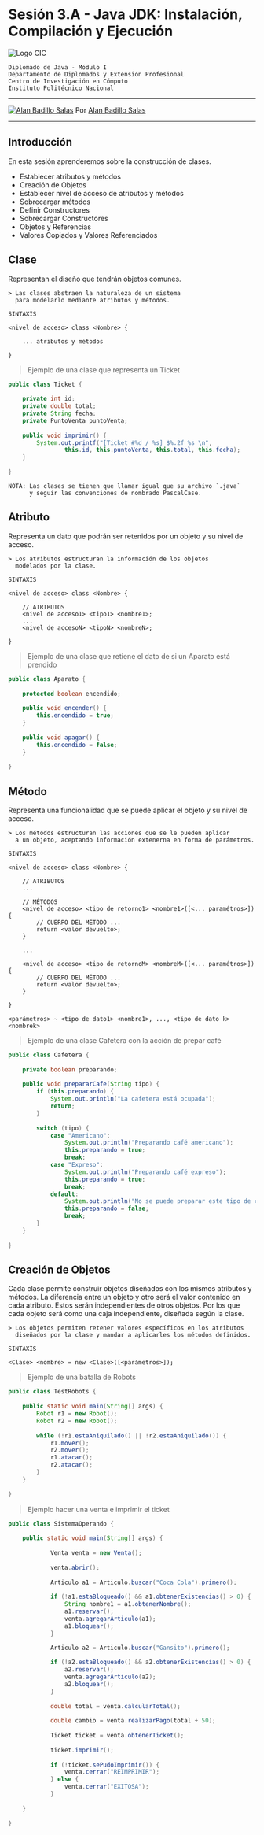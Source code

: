 # Sesión 3.A - Java JDK: Instalación, Compilación y Ejecución

![Logo CIC](./figuras/logo.png)

    Diplomado de Java - Módulo I
    Departamento de Diplomados y Extensión Profesional
    Centro de Investigación en Cómputo
    Instituto Politécnico Nacional

---

[![Alan Badillo Salas](https://avatars.githubusercontent.com/u/79223578?s=40&v=4 "Alan Badillo Salas")](https://github.com/dragonnomada) Por [Alan Badillo Salas](https://github.com/dragonnomada)

---

## Introducción

En esta sesión aprenderemos sobre la construcción de clases.

* Establecer atributos y métodos
* Creación de Objetos
* Establecer nivel de acceso de atributos y métodos
* Sobrecargar métodos
* Definir Constructores
* Sobrecargar Constructores
* Objetos y Referencias
* Valores Copiados y Valores Referenciados

## Clase

Representan el diseño que tendrán objetos comunes.

    > Las clases abstraen la naturaleza de un sistema
      para modelarlo mediante atributos y métodos.

    SINTAXIS

    <nivel de acceso> class <Nombre> {
        
        ... atributos y métodos

    }

> Ejemplo de una clase que representa un Ticket

```java
public class Ticket {
    
    private int id;
    private double total;
    private String fecha;
    private PuntoVenta puntoVenta;
    
    public void imprimir() {
        System.out.printf("[Ticket #%d / %s] $%.2f %s \n",
                this.id, this.puntoVenta, this.total, this.fecha);
    }
    
}
```

    NOTA: Las clases se tienen que llamar igual que su archivo `.java`
          y seguir las convenciones de nombrado PascalCase.

## Atributo

Representa un dato que podrán ser retenidos por un objeto y su nivel de acceso.

    > Los atributos estructuran la información de los objetos 
      modelados por la clase.

    SINTAXIS

    <nivel de acceso> class <Nombre> {

        // ATRIBUTOS
        <nivel de acceso1> <tipo1> <nombre1>;
        ...
        <nivel de accesoN> <tipoN> <nombreN>;

    }

> Ejemplo de una clase que retiene el dato de si un Aparato está prendido

```java
public class Aparato {
    
    protected boolean encendido;
    
    public void encender() {
        this.encendido = true;
    }
    
    public void apagar() {
        this.encendido = false;
    }
    
}
```

## Método

Representa una funcionalidad que se puede aplicar el objeto y su nivel de acceso.

    > Los métodos estructuran las acciones que se le pueden aplicar
      a un objeto, aceptando información extenerna en forma de parámetros.

    SINTAXIS

    <nivel de acceso> class <Nombre> {

        // ATRIBUTOS
        ...

        // MÉTODOS
        <nivel de acceso> <tipo de retorno1> <nombre1>([<... paramétros>]) {
            // CUERPO DEL MÉTODO ...
            return <valor devuelto>;
        }

        ...

        <nivel de acceso> <tipo de retornoM> <nombreM>([<... paramétros>]) {
            // CUERPO DEL MÉTODO ...
            return <valor devuelto>;
        }

    }

    <parámetros> ~ <tipo de dato1> <nombre1>, ..., <tipo de dato k> <nombrek>

> Ejemplo de una clase Cafetera con la acción de prepar café

```java
public class Cafetera {
    
    private boolean preparando;
    
    public void prepararCafe(String tipo) {
        if (this.preparando) {
            System.out.println("La cafetera está ocupada");
            return;
        }
        
        switch (tipo) {
            case "Americano":
                System.out.println("Preparando café americano");
                this.preparando = true;
                break;
            case "Expreso":
                System.out.println("Preparando café expreso");
                this.preparando = true;
                break;
            default:
                System.out.println("No se puede preparar este tipo de café");
                this.preparando = false;
                break;
        }
    }
    
}
```

## Creación de Objetos

Cada clase permite construir objetos diseñados con los mismos atributos
y métodos. La diferencia entre un objeto y otro será el valor contenido
en cada atributo. Estos serán independientes de otros objetos.
Por los que cada objeto será como una caja independiente, diseñada
según la clase.

    > Los objetos permiten retener valores específicos en los atributos
      diseñados por la clase y mandar a aplicarles los métodos definidos.

    SINTAXIS

    <Clase> <nombre> = new <Clase>([<parámetros>]);

> Ejemplo de una batalla de Robots

```java
public class TestRobots {
    
    public static void main(String[] args) {
        Robot r1 = new Robot();
        Robot r2 = new Robot();
        
        while (!r1.estaAniquilado() || !r2.estaAniquilado()) {
            r1.mover();
            r2.mover();
            r1.atacar();
            r2.atacar();
        }
    }
    
}
```

> Ejemplo hacer una venta e imprimir el ticket

```java
public class SistemaOperando {
    
    public static void main(String[] args) {
        
            Venta venta = new Venta();
            
            venta.abrir();
            
            Articulo a1 = Articulo.buscar("Coca Cola").primero();
            
            if (!a1.estaBloqueado() && a1.obtenerExistencias() > 0) {
                String nombre1 = a1.obtenerNombre();
                a1.reservar();
                venta.agregarArticulo(a1);
                a1.bloquear();
            }

            Articulo a2 = Articulo.buscar("Gansito").primero();
    
            if (!a2.estaBloqueado() && a2.obtenerExistencias() > 0) {
                a2.reservar();
                venta.agregarArticulo(a2);
                a2.bloquear();
            }
            
            double total = venta.calcularTotal();
            
            double cambio = venta.realizarPago(total + 50);
            
            Ticket ticket = venta.obtenerTicket();
            
            ticket.imprimir();
            
            if (!ticket.sePudoImprimir()) {
                venta.cerrar("REIMPRIMIR");
            } else {
                venta.cerrar("EXITOSA");
            }
        
    }
    
} 
```
